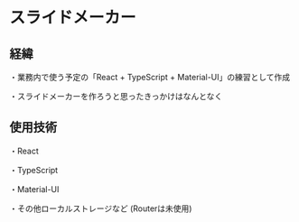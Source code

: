 # スライドメーカー

## 経緯

・業務内で使う予定の「React + TypeScript + Material-UI」の練習として作成

・スライドメーカーを作ろうと思ったきっかけはなんとなく

## 使用技術

・React

・TypeScript

・Material-UI

・その他ローカルストレージなど (Routerは未使用)